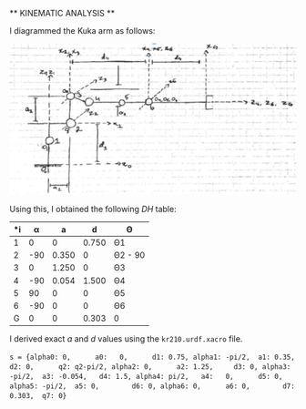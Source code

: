 
[diagram1]: ./misc_images/diagram1.png

** KINEMATIC ANALYSIS **



I diagrammed the Kuka arm as follows:

![alt text][diagram1]


Using this, I obtained the following *DH* table:

***i** | **α** | **a** | **d** | **Θ**
--- | --- | --- | --- | --- |
1 | 0 | 0 | 0.750 | Θ1
2 | -90 | 0.350 | 0 | Θ2 - 90
3 | 0 | 1.250 | 0 | Θ3
4 | -90 | 0.054 | 1.500 | Θ4
5 | 90 | 0 | 0 | Θ5
6 | -90 | 0 | 0 | Θ6
G | 0 | 0 | 0.303 | 0

I derived exact *a* and *d* values using the `kr210.urdf.xacro` file.

`s = {alpha0: 0,      a0:   0,      d1: 0.75,
    alpha1: -pi/2,  a1: 0.35,     d2: 0,      q2: q2-pi/2,
    alpha2: 0,      a2: 1.25,     d3: 0,
    alpha3: -pi/2,  a3: -0.054,   d4: 1.5,
    alpha4: pi/2,   a4:   0,      d5: 0,
    alpha5: -pi/2,  a5: 0,        d6: 0,
    alpha6: 0,      a6: 0,        d7: 0.303,  q7: 0}`
